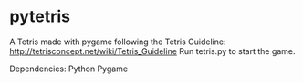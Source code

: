 pytetris
========

A Tetris made with pygame following the Tetris Guideline: http://tetrisconcept.net/wiki/Tetris_Guideline
Run tetris.py to start the game.

Dependencies:
Python
Pygame

